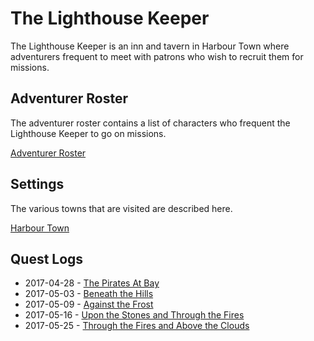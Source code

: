# The Lighthouse Keeper

The Lighthouse Keeper is an inn and tavern in Harbour Town where adventurers frequent to meet with patrons who wish to
recruit them for missions.

## Adventurer Roster

The adventurer roster contains a list of characters who frequent the Lighthouse Keeper to go on missions.

[Adventurer Roster](Adventurer%20Roster.md)

## Settings

The various towns that are visited are described here.

[Harbour Town](2017-04-28%20Setting%20-%20Harbour%20Town.md)

## Quest Logs

- 2017-04-28 - [The Pirates At Bay](2017-04-28%20Log%20-%20The%20Pirates%20At%20Bay.md)
- 2017-05-03 - [Beneath the Hills](2017-05-03%20Log%20-%20Beneath%20the%20Hills.md)
- 2017-05-09 - [Against the Frost](2017-05-09%20Log%20-%20Against%20the%20Frost.md)
- 2017-05-16 - [Upon the Stones and Through the Fires](2017-05-16%20Log%20-%20Upon%20the%20Stones%20and%20Through%20the%20Fire.md)
- 2017-05-25 - [Through the Fires and Above the Clouds](2017-05-25%20Log%20-%20Through%20the%20Fires%20and%20Above%20the%20Clouds.md)
